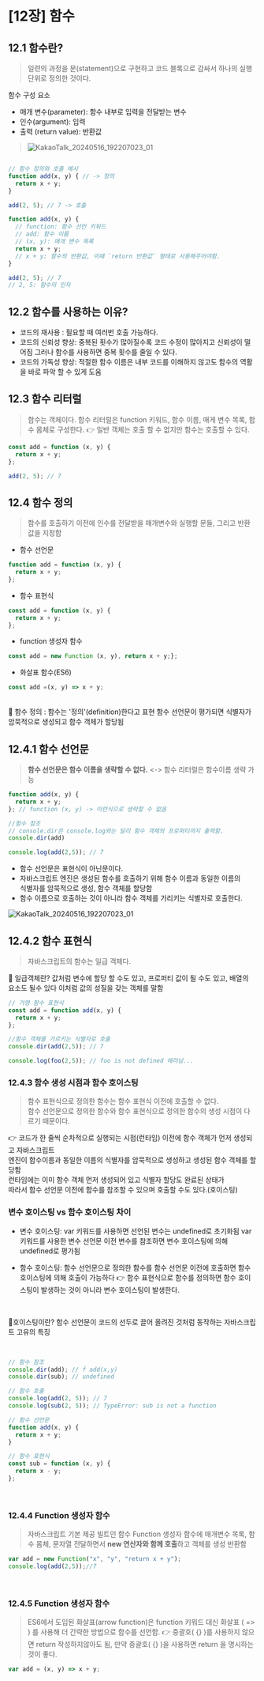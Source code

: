 # [12장] 함수

## 12.1 함수란?
> 일련의 과정을 문(statement)으로 구현하고 코드 블록으로 감싸서 하나의 실행 단위로 정의한 것이다. <br>

함수 구성 요소
- 매개 변수(parameter): 함수 내부로 입력을 전달받는 변수
- 인수(argument): 입력
- 출력 (return value): 반환값  <br>

>![KakaoTalk_20240516_192207023_01](https://github.com/hyeonseok98/js-deep-dive-study/assets/71476841/921b3da4-0986-408e-9806-2cdfbe16aaf6)


```javascript

// 함수 정의와 호출 예시 
function add(x, y) { // -> 정의
  return x + y;
}

add(2, 5); // 7 -> 호출
```

```javascript
function add(x, y) {
  // function: 함수 선언 키워드
  // add: 함수 이름
  // (x, y): 매개 변수 목록
  return x + y;
  // x + y: 함수의 반환값, 이때 `return 반환값` 형태로 사용해주어야함.
}

add(2, 5); // 7
// 2, 5: 함수의 인자
```

## 12.2 함수를 사용하는 이유?

- 코드의 재사용 : 필요할 때 여러번 호출 가능하다.
- 코드의 신뢰성 향상: 중복된 횟수가 많아질수록 코드 수정이 많아지고 신뢰성이 떨어짐 그러나 함수를 사용하면 중복 횟수를 줄일 수 있다.
- 코드의 가독성 향상: 적절한 함수 이름은 내부 코드를 이해하지 않고도 함수의 역활을 바로 파악 할 수 있게 도움


## 12.3 함수 리터럴
> 함수는 객체이다. 함수 리터럴은 function 키워드, 함수 이름, 매게 변수 목록, 함수 몸체로 구성한다.
  👉 일반 객체는 호출 할 수 없지만 함수는 호출할 수 있다.

```javascript
const add = function (x, y) {
  return x + y;
};

add(2, 5); // 7
```


## 12.4 함수 정의
> 함수를 호출하기 이전에 인수를 전달받을 매개변수와 실행할 문들, 그리고 반환값을 지정함 

- 함수 선언문

```javascript
function add = function (x, y) {
  return x + y;
};
```

- 함수 표현식

```javascript
const add = function (x, y) {
  return x + y;
};
```
- function 생성자 함수

```javascript
const add = new Function (x, y), return x + y;};
```
- 화살표 함수(ES6)
```javascript
const add =(x, y) => x + y;
```
<br>
📄 함수 정의 : 함수는 '정의'(definition)한다고 표현 함수 선언문이 평가되면 식별자가 암묵적으로 생성되고 함수 객체가 할당됨 


## 12.4.1 함수 선언문
> **함수 선언문은 함수 이름을 생략할 수 없다.** <-> 함수 리터럴은 함수이름 생략 가능

```javascript
function add(x, y) {
  return x + y;
}; // function (x, y) -> 이런식으로 생략할 수 없음

//함수 참조
// console.dir은 console.log와는 달리 함수 객체의 프로퍼티까지 출력함.
console.dir(add)

console.log(add(2,5)); // 7
```
- 함수 선언문은 표현식이 아닌문이다.
- 자바스크립트 엔진은 생성된 함수를 호출하기 위해 함수 이름과 동일한 이름의<br> 식별자를 암묵적으로 생성, 함수 객체를 할당함
- 함수 이름으로 호출하는 것이 아니라 함수 객체를 가리키는 식별자로 호출한다. <br>

![KakaoTalk_20240516_192207023_01](https://github.com/hyeonseok98/js-deep-dive-study/assets/71476841/799d432c-7688-4e04-bc4a-cf35cb0b30f8)

## 12.4.2 함수 표현식
> 자바스크립트의 함수는 일급 객체다.

📄 일급객체란? 값처럼 변수에 할당 할 수도 있고, 프로퍼티 값이 될 수도 있고, 배열의 요소도 될수 있다 이처럼 값의 성질을 갖는 객체를 말함

```javascript
// 가명 함수 표현식 
const add = function add(x, y) {
  return x + y;
};

//함수 객체를 가르키는 식별자로 호출
console.dir(add(2,5)); // 7

console.log(foo(2,5)); // foo is not defined 에러남...
```

### 12.4.3 함수 생성 시점과 함수 호이스팅

> 함수 표현식으로 정의한 함수는 함수 표현식 이전에 호출할 수 없다. <br>
  함수 선언문으로 정의한 함수와 함수 표현식으로 정의한 함수의 생성 시점이 다르기 때문이다.

👉 코드가 한 줄씩 순차적으로 실행되는 시점(런타임) 이전에 함수 객체가 먼저 생성되고 자바스크립트 <br>
엔진이 함수이름과 동일한 이름의 식별자를 암묵적으로 생성하고 생성된 함수 객체를 할당함 <br> 
런타임에는 이미 함수 객체 먼저 생성되어 있고 식별자 할당도 완료된 상태가 <br> 
따라서 함수 선언문 이전에 함수를 참조할 수 있으며 호출할 수도 있다.(호이스팅)

### 변수 호이스팅 vs 함수 호이스팅 차이
 - 변수 호이스팅: var 키워드를 사용하면 선언된 변수는 undefined로 초기화됨 var 키워드를 사용한 변수 선언문 이전 변수를 참조하면 변수 호이스팅에 의해 undefined로 평가됨 
 - 함수 호이스팅: 함수 선언문으로 정의한 함수를 함수 선언문 이전에 호출하면 함수 호이스팅에 의해 호출이 가능하다 
    👉 함수 표현식으로 함수를 정의하면 함수 호이스팅이 발생하는 것이 아니라 변수 호이스팅이 발생한다. 

    <br>

📄호이스팅이란? 함수 선언문이 코드의 선두로 끌어 올려진 것처럼 동작하는 자바스크립트 고유의 특징

<br>

```javascript
// 함수 참조
console.dir(add); // f add(x,y)
console.dir(sub); // undefined

// 함수 호출
console.log(add(2, 5)); // 7
console.log(sub(2, 5)); // TypeError: sub is not a function

// 함수 선언문
function add(x, y) {
  return x + y;
}

// 함수 표현식
const sub = function (x, y) {
  return x - y;
};
```
<br>

### 12.4.4 Function 생성자 함수
> 자바스크립트 기본 제공 빌트인 함수 Function 생성자 함수에 매개변수 목록, 함수 몸체, 문자열 전달하면서 **new 연산자와 함께 호출**하고 객체를 생성 반환함 


```javascript
var add = new Function("x", "y", "return x + y");
console.log(add(2,5));//7
```
<br>

### 12.4.5 Function 생성자 함수
> ES6에서 도입된 화살표(arrow function)은 function 키워드 대신 화살표 ( => ) 를 사용해 더 간략한 방법으로 함수를 선언함.
 👉 중괄호( {} )를 사용하지 않으면 return 작성하지않아도 됨, 만약 중괄호( {} )을 사용하면 return 을 명시하는 것이 좋다.

```javascript
var add = (x, y) => x + y;
```
